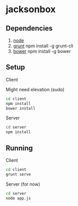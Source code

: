 # jacksonbox

Dependencies
--------------------------------------

1. [node](http://nodejs.org/download/)
2. [grunt](https://github.com/gruntjs/grunt-cli) npm install -g grunt-cli
2. [bower](http://bower.io/) npm install -g bower

Setup
--------------------------------------

Client

Might need elevation (sudo)

```bash
cd client
npm install
bower install
```

Server

```bash
cd server
npm install
```

Running
--------------------------------------

Client

```bash
cd client 
grunt serve
```

Server (for now)

```bash
cd server
node app.js
```